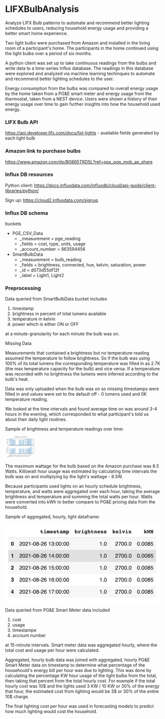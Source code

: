 # LIFXBulbAnalysis

Analyze LIFX Bulb patterns to automate and recommend better lighting schedules to users, reducing household energy usage and providing a better
smart home experience.

Two light bulbs were purchased from Amazon and installed in the living room of a participant's home. The participants in the home continued using
the light bulbs over a period of six months.

A python client was set up to take continuous readings from the bulbs and write data to a time-series Influx database. The readings in this database
were explored and analyzed via machine learning techinques to automate and recommend better lighting schedules to the user.

Energy consumption from the bulbs was compared to overall energy usage by the home taken from a PG&E smart meter and energy usage from the thermostat,
taken from a NEST device. Users were shown a history of their energy usage over time to gain further insights into how the household used energy.

### LIFX Bulb API
https://api.developer.lifx.com/docs/list-lights - available fields generated by each light bulb

### Amazon link to purchase bulbs
https://www.amazon.com/dp/B0865TRD5L?ref=ppx_pop_mob_ap_share

### Influx DB resources
Python client: https://docs.influxdata.com/influxdb/cloud/api-guide/client-libraries/python/

Sign up: https://cloud2.influxdata.com/signup

### Influx DB schema

buckets
  - PGE_CSV_Data
    - _measurement = pge_reading
    - _fields = cost, type, units, usage
    - _account_number = 863594456
  - SmartBulbData
    - _measurement = bulb_reading
    - _fields = brightness, connected, hue, kelvin, saturation, power
    - _id = d073d55df12f
    - _label = Light1, Light2

### Preprocessing

Data queried from SmartBulbData bucket includes

1. timestamp
2. brightness in percent of total lumens available
3. temperature in kelvin
4. power which is either ON or OFF

at a minute-granularity for each minute the bulb was on.

Missing Data

Measurements that contained a brightness but no temperature reading assumed the temperature to follow brightness. So if the bulb was using 100%
of its total lumens the corresponding temperature was filled in as 2.7K (the max temperature capacity for the bulb) and vice versa. If a temperature
was recorded with no brightness the lumens were inferred according to the bulb's heat.

Data was only uploaded when the bulb was on so missing timestamps were filled in and values were set to the default off - 0 lumens used and 0K
temperature reading.

We looked at the time intervals and found average time on was around 3-4 hours in the evening, which corresponded to what participant's told us
about their daily light routines.

Sample of brightness and temperature readings over time:

<img src="./images/brightness_and_temp_readings.png" width="100">

The maximum wattage for the bulb based on the Amazon purchase was 8.5 Watts. Killowatt hour usage was estimated by calculating time intervals the bulb
was on and multiplying by the light's wattage - 8.5W.

Because participants used lights on an hourly schedule brightness, temperature, and watts were aggregated over each hour, taking the average brightness
and temperature and summing the total watts per hour. Watts were converted into kWh to better compare to PG&E pricing data from the household.

Sample of aggregated, hourly, light dataframe:

![image](./images/sample_hourly_light_df.png)

Data queried from PG&E Smart Meter data included

1. cost
2. usage
3. timestampe
4. account number

at 15-minute intervals. Smart meter data was aggregated hourly, where the total cost and usage per hour were calculated.

Aggregated, hourly bulb data was joined with aggregated, hourly PG&E Smart Meter data on timestamp to determine what percentage of the househould's
energy bill per hour was due to lighting. This was done by calculating the percentage KW hour usage of the light bulbs from the total, then taking
that percent from the total hourly cost. For example if the total hourly cost was 10$ and the lights used 3 KW / 10 KW or 30% of the energy that hour,
the estimated cost from lighting would be 3$ or 30% of the entire 10$ charge.

The final lighting cost per hour was used in forecasting models to predict how much lighting would cost the household.




